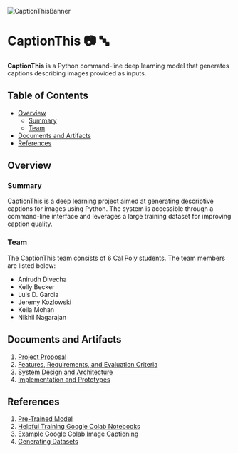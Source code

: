 ![CaptionThisBanner](https://github.com/Jkozmo10/CaptionThis/assets/87344382/12ff49b1-a849-4725-bd6d-dad13dbb2477)
# CaptionThis 📷 🔤

**CaptionThis** is a Python command-line deep learning model that generates captions describing images provided as inputs.

## Table of Contents

- [Overview](#overview)
  - [Summary](#summary)
  - [Team](#team)
- [Documents and Artifacts](#documents-and-artifacts)
- [References](#references)

## Overview

### Summary

CaptionThis is a deep learning project aimed at generating descriptive captions for images using Python. The system is accessible through a command-line interface and leverages a large training dataset for improving caption quality.

### Team

The CaptionThis team consists of 6 Cal Poly students. The team members are 
listed below:

- Anirudh Divecha
- Kelly Becker
- Luis D. Garcia
- Jeremy Kozlowski
- Keila Mohan
- Nikhil Nagarajan

## Documents and Artifacts
1. [Project Proposal](https://docs.google.com/document/d/1zY6C1oZQD-xH8PxsW7HxgOw04BbP47yM9s87nwDO5K8/edit?usp=drive_link)
2. [Features, Requirements, and Evaluation Criteria](https://docs.google.com/document/d/1ofBOCf_vS02fTwZD2EXzXBWywHsfNvTdzwL9iSkE48A/edit?usp=drive_link)
3. [System Design and Architecture](https://docs.google.com/document/d/1rq2T96CJmd9xNLXJ0FJWdUbd96fcu4hN5mUcfXDsmYs/edit?usp=drive_link)
4. [Implementation and Prototypes](https://docs.google.com/document/d/1zRcj3RjaOIZ7m6m30ssQxjJk8Yn4bs4dmvsVqAUMf3A/edit?usp=drive_link)

## References

1. [Pre-Trained Model](https://huggingface.co/docs/transformers/training#optimizer-and-learning-rate-scheduler)
2. [Helpful Training Google Colab Notebooks](https://huggingface.co/docs/transformers/notebooks)
3. [Example Google Colab Image Captioning](https://colab.research.google.com/github/huggingface/notebooks/blob/main/examples/image_captioning_blip.ipynb#scrollTo=lTI8wKxgql9i)
4. [Generating Datasets](https://huggingface.co/docs/datasets/image_dataset#generate-the-dataset)
